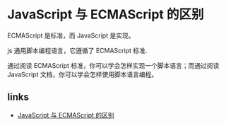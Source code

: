 # JavaScript 与 ECMAScript 的区别

ECMAScript 是标准，而 JavaScript 是实现。

js 通用脚本编程语言，它遵循了 ECMAScript 标准.

通过阅读 ECMAScript 标准，你可以学会怎样实现一个脚本语言；而通过阅读 JavaScript 文档，你可以学会怎样使用脚本语言编程。

## links

- [JavaScript 与 ECMAScript 的区别](https://blog.fundebug.com/2017/11/22/details-about-javascript-and-ecmascript/)
